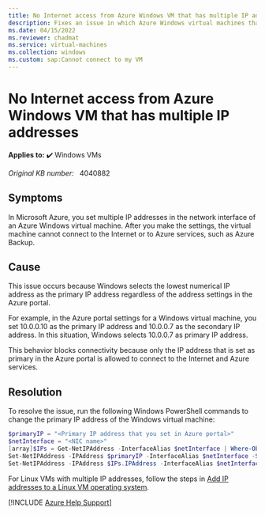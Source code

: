 ```yaml
---
title: No Internet access from Azure Windows VM that has multiple IP addresses
description: Fixes an issue in which Azure Windows virtual machines that have multiple IP addresses cannot connect to the Internet or Azure services.
ms.date: 04/15/2022
ms.reviewer: chadmat
ms.service: virtual-machines
ms.collection: windows
ms.custom: sap:Cannot connect to my VM
---
```

# No Internet access from Azure Windows VM that has multiple IP addresses

**Applies to:** :heavy_check_mark: Windows VMs

_Original KB number:_ &nbsp; 4040882

## Symptoms

In Microsoft Azure, you set multiple IP addresses in the network interface of an Azure Windows virtual machine. After you make the settings, the virtual machine cannot connect to the Internet or to Azure services, such as Azure Backup.

## Cause

This issue occurs because Windows selects the lowest numerical IP address as the primary IP address regardless of the address settings in the Azure portal.

For example, in the Azure portal settings for a Windows virtual machine, you set 10.0.0.10 as the primary IP address and 10.0.0.7 as the secondary IP address. In this situation, Windows selects 10.0.0.7 as primary IP address.

This behavior blocks connectivity because only the IP address that is set as primary in the Azure portal is allowed to connect to the Internet and Azure services.

## Resolution

To resolve the issue, run the following Windows PowerShell commands to change the primary IP address of the Windows virtual machine:

```powershell
$primaryIP = "<Primary IP address that you set in Azure portal>"
$netInterface = "<NIC name>"
[array]$IPs = Get-NetIPAddress -InterfaceAlias $netInterface | Where-Object {$_.AddressFamily -eq "IPv4" -and $_.IPAddress -ne $primaryIP}
Set-NetIPAddress -IPAddress $primaryIP -InterfaceAlias $netInterface -SkipAsSource $false
Set-NetIPAddress -IPAddress $IPs.IPAddress -InterfaceAlias $netInterface -SkipAsSource $true
```

For Linux VMs with multiple IP addresses, follow the steps in [Add IP addresses to a Linux VM operating system](/azure/virtual-network/ip-services/virtual-network-multiple-ip-addresses-portal#linux-ubuntu-1416).

[!INCLUDE [Azure Help Support](../../../includes/azure-help-support.md)]
